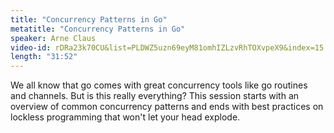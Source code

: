 ```yaml
---
title: "Concurrency Patterns in Go"
metatitle: "Concurrency Patterns in Go"
speaker: Arne Claus
video-id: rDRa23k70CU&list=PLDWZ5uzn69eyM81omhIZLzvRhTOXvpeX9&index=15
length: "31:52"
---
```

We all know that go comes with great concurrency tools like go routines and channels. But is this really everything? This session starts with an overview of common concurrency patterns and ends with best practices on lockless programming that won't let your head explode.

